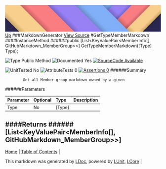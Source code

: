 ![](../Content/LDoc-banner-small.png "")
[Up](MarkdownGenerator.md)
###MarkdownGenerator
[View Source](MarkdownGenerator.md)
#GetTypeMemberMarkdown
####InstanceMethod
######public [List<KeyValuePair<MemberInfo[], GitHubMarkdown_MemberGroup>>] GetTypeMemberMarkdown([Type] Type);

![Type Public Method](http://b.repl.ca/v1/Type-Public%20Method-lightgrey.png "") ![Documented Yes](http://b.repl.ca/v1/Documented-Yes-brightgreen.png "") [![SourceCode Available](http://b.repl.ca/v1/SourceCode-Available-brightgreen.png "")](MarkdownGenerator.md)

![UnitTested No](http://b.repl.ca/v1/UnitTested-No-lightgrey.png "") ![AttributeTests 0](http://b.repl.ca/v1/AttributeTests-0-lightgrey.png "") [![Assertions 0](http://b.repl.ca/v1/Assertions-0-brightgreen.png "")](MarkdownGenerator.md)
######Summary

            Get all Member group markdown owned by a given 
######Parameters

Parameter | Optional | Type | Description
:---  | :---  | :---  | :--- 
Type | No | [Type] | 

####Returns
######[List<KeyValuePair<MemberInfo[], GitHubMarkdown_MemberGroup>>]
---

[Home](../../README.md) | [Table of Contents](../../TableOfContents.md) | 


This markdown was generated by [LDoc](https://github.com/CodeSingularity/LDoc), powered by [LUnit](https://github.com/CodeSingularity/LUnit), [LCore](https://github.com/CodeSingularity/LCore) | 

